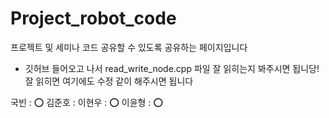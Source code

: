 # Project_robot_code
프로젝트 및 세미나 코드 공유할 수 있도록 공유하는 페이지입니다

- 깃허브 들어오고 나서 read_write_node.cpp 파일 잘 읽히는지 봐주시면 됩니당!
잘 읽히면 여기에도 수정 같이 해주시면 됩니다

국빈 : ⭕️
김준호 :
이현우 : ⭕️
이윤형 : ⭕️
